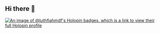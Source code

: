 ## Hi there 👋

<!--
**luthfiahmdf/luthfiahmdf** is a ✨ _special_ ✨ repository because its `README.md` (this file) appears on your GitHub profile.

Here are some ideas to get you started:

- 🔭 I’m currently working on ...
- 🌱 I’m currently learning ...
- 👯 I’m looking to collaborate on ...
- 🤔 I’m looking for help with ...
- 💬 Ask me about ...
- 📫 How to reach me: ...
- 😄 Pronouns: ...
- ⚡ Fun fact: ...
![Top Langs](https://github-readme-stats.vercel.app/api/top-langs/?username=luthfiahmdf&layout=compact)
-->
[![An image of @luthfiahmdf's Holopin badges, which is a link to view their full Holopin profile](https://holopin.me/luthfiahmdf)](https://holopin.io/@luthfiahmdf)


